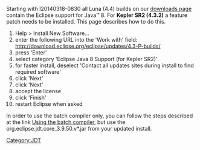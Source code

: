 Starting with I20140318-0830 all Luna (4.4) builds on our [downloads
page](http://download.eclipse.org/eclipse/downloads/) contain the
Eclipse support for Java™ 8. For **Kepler SR2 (4.3.2)** a feature patch
needs to be installed. This page describes how to do this.

1.  Help \> Install New Software...
2.  enter the following URL into the 'Work with' field:
        http://download.eclipse.org/eclipse/updates/4.3-P-builds/
3.  press 'Enter'
4.  select category 'Eclipse Java 8 Support (for Kepler SR2)'
5.  for faster install, deselect 'Contact all updates sites during
    install to find required software'
6.  click 'Next'
7.  click 'Next'
8.  accept the license
9.  click 'Finish'
10. restart Eclipse when asked

In order to use the batch compiler only, you can follow the steps
described at the link [Using the batch
compiler](http://help.eclipse.org/topic/org.eclipse.jdt.doc.user/tasks/task-using_batch_compiler.htm),
but use the org.eclipse.jdt.core_3.9.50.v\*.jar from your updated
install.

[Category:JDT](Category:JDT "wikilink")